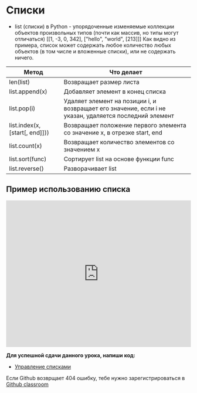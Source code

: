 # Списки 
- list (списки) в Python - упорядоченные изменяемые коллекции объектов произвольных типов (почти как массив, но типы могут отличаться) [[1, -3, 0, 342], ["hello", "world", [213]]]
Как видно из примера, список может содержать любое количество любых объектов (в том числе и вложенные списки), или не содержать ничего.

| Метод  | Что делает  |
|---|---|
| len(list)  | Возвращает размер листа |
| list.append(x)  | Добавляет элемент в конец списка |
| list.pop(i)  | Удаляет элемент на позиции i, и возвращает его значение, если i не указан, удаляется последний элемент  |
| list.index(x, [start[, end]])) | Возвращает положение первого элемента со значение x, в отрезке start, end |
| list.count(x)  | Возвращает количество элементов со значением x  |
| list.sort(func)  | Сортирует list на основе функции func|
| list.reverse()  | Разворачивает list |

## Пример использованию списка

<iframe height="400px" width="100%" src="https://repl.it/@SakenMukanov/SecondaryCoolLamp?lite=true" scrolling="no" frameborder="no" allowtransparency="true" allowfullscreen="true" sandbox="allow-forms allow-pointer-lock allow-popups allow-same-origin allow-scripts allow-modals"></iframe>


**Для успешной сдачи данного урока, напиши код:** 

- <a href="https://github.com/alem-classroom/student-python-introduction-sakenism/blob/master/lists/lists.py" class="repo-button">Управление списками</a>   

Если Github возврщает 404 ошибку, тебе нужно зарегистрироваться в <a href="https://classroom.github.com/a/c9J3nA9U">Github classroom</a>   



